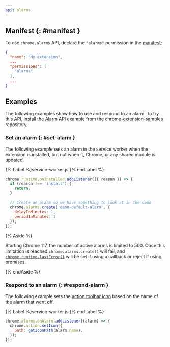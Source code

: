 ```yaml
---
api: alarms
---
```


## Manifest {: #manifest }

To use `chrome.alarms` API, declare the `"alarms"` permission in the [manifest][doc-manifest]:

```json
{
  "name": "My extension",
  ...
  "permissions": [
    "alarms"
  ],
  ...
}
```

## Examples

The following examples show how to use and respond to an alarm. To try this API,
install the [Alarm API example][sample-example] from the [chrome-extension-samples][repo-samples]
repository.

### Set an alarm {: #set-alarm }

The following example sets an alarm in the service worker when the extension is installed, but not when it, Chrome, or any shared module is updated.

{% Label %}service-worker.js:{% endLabel %}

```js
chrome.runtime.onInstalled.addListener(({ reason }) => {
  if (reason !== 'install') {
    return;
  }

  // Create an alarm so we have something to look at in the demo
  chrome.alarms.create('demo-default-alarm', {
    delayInMinutes: 1,
    periodInMinutes: 1
  });
});
```

{% Aside %}

Starting Chrome 117, the number of active alarms is limited to 500. Once this limitation is reached `chrome.alarms.create()` will fail, and [`chrome.runtime.lastError()`][last-error] will be set if using a callback or reject if using promises.

{% endAside %}

### Respond to an alarm {: #respond-alarm }

The following example sets the [action toolbar icon][action-icon] based on the name of the alarm that went off.

{% Label %}service-worker.js:{% endLabel %}

```js
chrome.alarms.onAlarm.addListener((alarm) => {
  chrome.action.setIcon({
    path: getIconPath(alarm.name),
  });
});
```

[repo-samples]: https://github.com/GoogleChrome/chrome-extensions-samples
[sample-example]: https://github.com/GoogleChrome/chrome-extensions-samples/tree/main/api-samples/alarms
[action-icon]: /docs/extensions/reference/action/#icon
[doc-manifest]: /docs/extensions/mv3/manifest/
[last-error]: /docs/extensions/reference/runtime/#property-lastError
